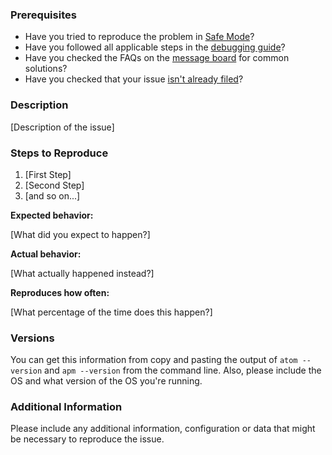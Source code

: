 <!--

Have you read Atom's Code of Conduct? By filing an Issue, you are expected to comply with it, including treating everyone with respect: https://github.com/atom/atom/blob/master/CODE_OF_CONDUCT.md

Do you want to ask a question? Are you looking for support? The Atom message board is the best place for getting support: https://discuss.atom.io

-->

### Prerequisites

* Have you tried to reproduce the problem in [Safe Mode](http://flight-manual.atom.io/hacking-atom/sections/debugging/#using-safe-mode)?
* Have you followed all applicable steps in the [debugging guide](http://flight-manual.atom.io/hacking-atom/sections/debugging/)?
* Have you checked the FAQs on the [message board](https://discuss.atom.io/c/faq) for common solutions?
* Have you checked that your issue [isn't already filed](https://github.com/atom/github/issues)?

### Description

[Description of the issue]

### Steps to Reproduce

1. [First Step]
2. [Second Step]
3. [and so on...]

**Expected behavior:**

[What did you expect to happen?]

**Actual behavior:**

[What actually happened instead?]

**Reproduces how often:**

[What percentage of the time does this happen?]

### Versions

You can get this information from copy and pasting the output of `atom --version` and `apm --version` from the command line. Also, please include the OS and what version of the OS you're running.

### Additional Information

Please include any additional information, configuration or data that might be necessary to reproduce the issue.
